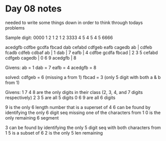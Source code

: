  # Day 08 notes

 needed to write some things down in order to think through todays problems

Sample digit:
 0000
1    2
1    2
1    2
 3333
4    5
4    5
4    5
 6666


acedgfb cdfbe gcdfa fbcad dab cefabd cdfgeb eafb cagedb ab |
cdfeb fcadb cdfeb cdbaf
ab                   | 1
dab                  | 7
eafb                 | 4
cdfbe gcdfa fbcad    | 2 3 5 
cefabd cdfgeb cagedb | 0 6 9
acedgfb              | 8

Givens:
ab      = 1
dab     = 7
eafb    = 4
acedgfb = 8

solved:
cdfgeb  = 6 (missing a from 1)
fbcad   = 3 (only 5 digit with both a & b from 1)

Givens:
1 7 4 8 are the only digits in their class (2, 3, 4, and 7 digits respectively)
2 3 5 are all 5 digits
0 6 9 are all 6 digits

9 is the only 6 length number that is a superset of 4
6 can be found by identifying the only 6 digit seq missing one of the characters from 1
0 is the only remaining 6 segment

3 can be found by identifying the only 5 digit seq with both characters from 1
5 is a subset of 6
2 is the only 5 len remaining


